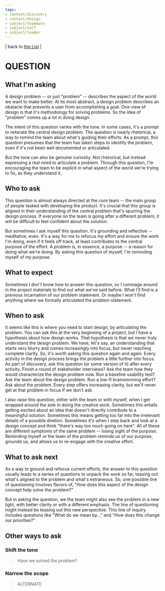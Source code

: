 ```yaml
---
tags:
- context/discovery
- context/design
- subject/teammate
- subject/self
- subject/leader
---
```


| back to [the List](index.md) |

# QUESTION
## What I'm asking
A design problem -- or just "problem" -- describes the aspect of the world we want to make better. At its most abstract, a design problem describes an obstacle that prevents a user from accomplishing a goal. One view of design is that it's methodology for solving problems. So the idea of "problem" comes up a lot in doing design.

The intent of this question varies with the tone. In some cases, it's a prompt to reiterate the central design problem. The question is nearly rhetorical, a way to remind the team about what's guiding their efforts. As a prompt, this question presumes that the team has taken steps to identify the problem, even if it's not been well documented or articulated.

But the tone can also be genuine curiosity. Not rhetorical, but instead expressing a real need to articulate a problem. Through this question, I'm encouraging the team to be explicit in what aspect of the world we're trying to fix, as they understand it. 

## Who to ask
This question is almost always directed at the core team -- the main group of people tasked with developing the product. It's crucial that this group is aligned in their understanding of the central problem that's spurring the design process. If everyone on the team is going after a different problem, it will be difficult to feel confident about the solution.

But sometimes I ask myself this question. It's grounding and reflective -- meditative, even. It's a way for me to refocus my effort and ensure the work I'm doing, even if it feels off track, at least contributes to the central purpose of the effort. A problem is, in essence, a purpose -- a reason for doing what we're doing. By asking this question of myself, I'm reminding myself of my purpose.

## What to expect
Sometimes I don't know how to answer this question, so I rummage around in the project materials to find out what we've said before. What I'll find is a previous incarnation of our problem statement. Or maybe I won't find anything where we formally articulated the problem statement. 

## When to ask
It seems like this is where you need to start design, by articulating the problem. You can ask this at the very beginning of a project, but I have a hypothesis about how design works. That hypothesis is that we never truly understand the design problem. We have, let's say, an understanding that starts very blurry and comes increasingly into focus, but never reaching complete clarity. So, it's worth asking this question again and again. Every activity in the design process brings the problem a little further into focus. As part of discovery, ask this question (or some version of it) after every activity. Finish a round of stakeholder interviews? Ask the team how they would characterize the design problem now. Run a baseline usability test? Ask the team about the design problem. Run a low-fi brainstorming effort? Ask about the problem. Every step offers increasing clarity, but we'll never get at that problem in focus if we don't ask.

I also raise this question, either with the team or with myself, when I get wrapped around the axle  in doing the creative work. Sometimes this entails getting excited about an idea that doesn't directly contribute to a meaningful solution. Sometimes this means getting too far into the irrelevant details of a possible diretion. Sometimes it's when I step back and look at a design concept and think "there's way too much going on here". All of these are different symptoms of the same problem -- losing sight of the purpose. Reminding myself or the team of the problem reminds us of our purpose, grounds us, and allows us to re-engage with the creative effort.

## What to ask next
As a way to ground and refocus current efforts, the answer to this question usually leads to a series of questions to unpack the work so far, teasing out what's aligned to the problem and what's extraneous. So, one possible line of questioning involves flavors of, "How does this aspect of the design concept help solve the problem?"

But in asking the question, we the team might also see the problem in a new light, with better clarity or with a different emphasis. The line of questioning might instead be teasing out this new perspective. This line of inquiry includes questions like "What do we mean by..." and "How does this change our priorities?"

## Other ways to ask
### Shift the tone
> Have we solved the problem?



### Narrow the scope
> ALTERNATE

